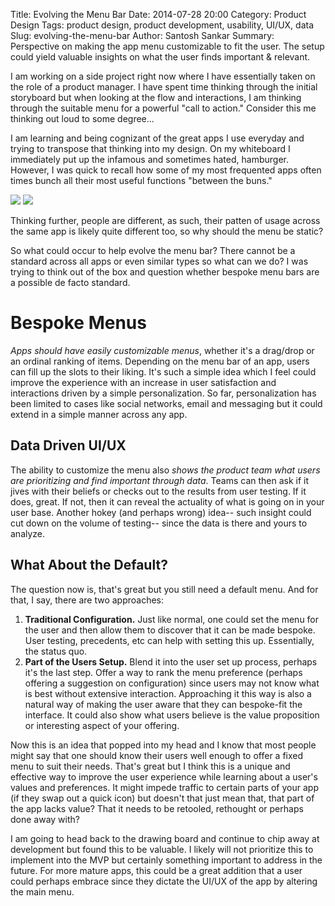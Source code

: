 Title: Evolving the Menu Bar
Date: 2014-07-28 20:00
Category: Product Design
Tags: product design, product development, usability, UI/UX, data
Slug: evolving-the-menu-bar
Author: Santosh Sankar
Summary: Perspective on making the app menu customizable to fit the user. The setup could yield valuable insights on what the user finds important & relevant.

I am working on a side project right now where I have essentially taken on the role of a product manager. I have spent time thinking through the initial storyboard but when looking at the flow and interactions, I am thinking through the suitable menu for a powerful "call to action." Consider this me thinking out loud to some degree...

I am learning and being cognizant of the great apps I use everyday and trying to transpose that thinking into my design. On my whiteboard I immediately put up the infamous and sometimes hated, hamburger. However, I was quick to recall how some of my most frequented apps often times bunch all their most useful functions "between the buns." 

<img src="/../../../../images/spotifySS.png">  <img src="/../../../../images/airbnbSS.png">

Thinking further, people are different, as such, their patten of usage across the same app is likely quite different too, so why should the menu be static?

So what could occur to help evolve the menu bar? There cannot be a standard across all apps or even similar types so what can we do? I was trying to think out of the box and question whether bespoke menu bars are a possible de facto standard.

# Bespoke Menus

*Apps should have easily customizable menus*, whether it's a drag/drop or an ordinal ranking of items. Depending on the menu bar of an app, users can fill up the slots to their liking. It's such a simple idea which I feel could improve the experience with an increase in user satisfaction and interactions driven by a simple personalization. So far, personalization has been limited to cases like social networks, email and messaging but it could extend in a simple manner across any app. 

## Data Driven UI/UX

The ability to customize the menu also *shows the product team what users are prioritizing and find important through data*. Teams can then ask if it jives with their beliefs or checks out to the results from user testing. If it does, great. If not, then it can reveal the actuality of what is going on in your user base. Another hokey (and perhaps wrong) idea-- such insight could cut down on the volume of testing-- since the data is there and yours to analyze.

## What About the Default?

The question now is, that's great but you still need a default menu. And for that, I say, there are two approaches:

1. **Traditional Configuration.** Just like normal, one could set the menu for the user and then allow them to discover that it can be made bespoke. User testing, precedents, etc can help with setting this up. Essentially, the status quo.
2. **Part of the Users Setup.** Blend it into the user set up process, perhaps it's the last step. Offer a way to rank the menu preference (perhaps offering a suggestion on configuration) since users may not know what is best without extensive interaction. Approaching it this way is also a natural way of making the user aware that they can bespoke-fit the interface. It could also show what users believe is the value proposition or interesting aspect of your offering.

Now this is an idea that popped into my head and I know that most people might say that one should know their users well enough to offer a fixed menu to suit their needs. That's great but I think this is a unique and effective way to improve the user experience while learning about a user's values and preferences. It might impede traffic to certain parts of your app (if they swap out a quick icon) but doesn't that just mean that, that part of the app lacks value? That it needs to be retooled, rethought or perhaps done away with?

I am going to head back to the drawing board and continue to chip away at development but found this to be valuable. I likely will not prioritize this to implement into the MVP but certainly something important to address in the future. For more mature apps, this could be a great addition that a user could perhaps embrace since they dictate the UI/UX of the app by altering the main menu.

